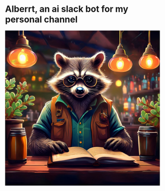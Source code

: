 # Alberrt, an ai slack bot for my personal channel

![alberrt](https://raw.githubusercontent.com/L-S-2020/alberrt/master/alberrt.jpg)
